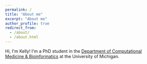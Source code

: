 ```yaml
---
permalink: /
title: "About me"
excerpt: "About me"
author_profile: true
redirect_from: 
  - /about/
  - /about.html
---
```


Hi, I'm Kelly! I'm a PhD student in the [Department of Computational Medicine & Bioinformatics](https://medicine.umich.edu/dept/computational-medicine-bioinformatics) at the University of Michigan.
